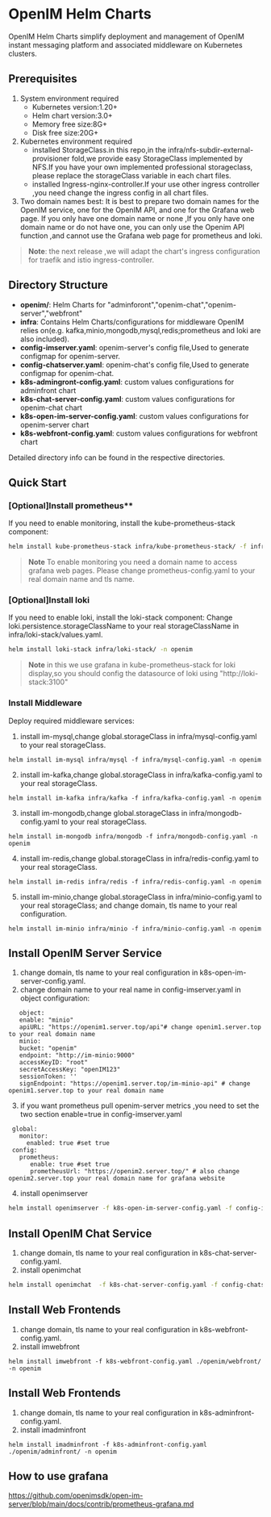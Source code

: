 # OpenIM Helm Charts

OpenIM Helm Charts simplify deployment and management of OpenIM instant messaging platform and associated middleware on Kubernetes clusters.

## Prerequisites

1. System environment required
    + Kubernetes version:1.20+
    + Helm chart version:3.0+
    + Memory free size:8G+
    + Disk free size:20G+
2. Kubernetes environment required
    + installed StorageClass.in this repo,in the infra/nfs-subdir-external-provisioner fold,we provide easy StorageClass implemented by NFS.If you have your own implemented professional storageclass, please replace the storageClass variable in each chart files.
    + installed Ingress-nginx-controller.If your use other ingress controller ,you need change the ingress config in all chart files.
3. Two domain names best: It is best to prepare two domain names for the OpenIM service, one for the OpenIM API, and one for the Grafana web page. If you only have one domain name or none ,If you only have one domain name or do not have one, you can only use the Openim API function ,and cannot use the Grafana web page for prometheus and loki.

> **Note**: the next release ,we will adapt the chart's ingress configuration for traefik and istio ingress-controller.

## Directory Structure

+ **openim/**: Helm Charts for "adminforont","openim-chat","openim-server","webfront"
+ **infra**: Contains Helm Charts/configurations for middleware OpenIM relies on(e.g. kafka,minio,mongodb,mysql,redis;prometheus and loki are also included).
+ **config-imserver.yaml**: openim-server's config file,Used to generate configmap for openim-server.
+ **config-chatserver.yaml**: openim-chat's config file,Used to generate configmap for openim-chat.
+ **k8s-admingront-config.yaml**: custom values configurations for adminfront chart
+ **k8s-chat-server-config.yaml**: custom values configurations for openim-chat chart
+ **k8s-open-im-server-config.yaml**: custom values configurations for openim-server chart
+ **k8s-webfront-config.yaml**: custom values configurations for webfront chart

Detailed directory info can be found in the respective directories.

## Quick Start

### [Optional]Install prometheus**

If you need to enable monitoring, install the kube-prometheus-stack component:

```bash
helm install kube-prometheus-stack infra/kube-prometheus-stack/ -f infra/prometheus-config.yaml -n openim
```

> **Note**
> To enable monitoring you need a domain name to access grafana web pages. Please change prometheus-config.yaml to your real domain name and tls name.

### [Optional]Install loki

If you need to enable loki, install the loki-stack component:
Change loki.persistence.storageClassName to your real storageClassName in infra/loki-stack/values.yaml.
```bash
helm install loki-stack infra/loki-stack/ -n openim
```

> **Note**
> in this we use grafana in kube-prometheus-stack for loki display,so you should config the datasource of loki using "http://loki-stack:3100"
>

### Install Middleware

Deploy required middleware services:

1. install im-mysql,change global.storageClass in infra/mysql-config.yaml to your real storageClass.
```
helm install im-mysql infra/mysql -f infra/mysql-config.yaml -n openim
```

2. install im-kafka,change global.storageClass in infra/kafka-config.yaml to your real storageClass.
```
helm install im-kafka infra/kafka -f infra/kafka-config.yaml -n openim
```

3. install im-mongodb,change global.storageClass in infra/mongodb-config.yaml to your real storageClass.
```
helm install im-mongodb infra/mongodb -f infra/mongodb-config.yaml -n openim
```

4. install im-redis,change global.storageClass in infra/redis-config.yaml to your real storageClass.
```
helm install im-redis infra/redis -f infra/redis-config.yaml -n openim
```

5. install im-minio,change global.storageClass in infra/minio-config.yaml to your real storageClass; and change domain, tls name to your real configuration.
```
helm install im-minio infra/minio -f infra/minio-config.yaml -n openim
```

## Install OpenIM Server Service

1. change domain, tls name to your real configuration in k8s-open-im-server-config.yaml.
2. change domain name to your real name in config-imserver.yaml in object configuration:
```
   object:
   enable: "minio"
   apiURL: "https://openim1.server.top/api"# change openim1.server.top to your real domain name
   minio:
   bucket: "openim"
   endpoint: "http://im-minio:9000"
   accessKeyID: "root"
   secretAccessKey: "openIM123"
   sessionToken: ''
   signEndpoint: "https://openim1.server.top/im-minio-api" # change openim1.server.top to your real domain name
```
3. if you want prometheus pull openim-server metrics ,you need to set the two section enable=true in config-imserver.yaml
```
 global:
   monitor:
     enabled: true #set true
 config:
   prometheus:
      enable: true #set true
      prometheusUrl: "https://openim2.server.top/" # also change openim2.server.top your real domain name for grafana website
```
4. install openimserver
```bash
helm install openimserver -f k8s-open-im-server-config.yaml -f config-imserver.yaml -f notification.yaml  ./openim/openim-server/ -n openim
```

## Install OpenIM Chat Service
1. change domain, tls name to your real configuration in k8s-chat-server-config.yaml.
2. install openimchat
```bash
helm install openimchat  -f k8s-chat-server-config.yaml -f config-chatserver.yaml ./openim/openim-chat/ -n openim
```

## Install Web Frontends
1. change domain, tls name to your real configuration in k8s-webfront-config.yaml.
2. install imwebfront
```
helm install imwebfront -f k8s-webfront-config.yaml ./openim/webfront/ -n openim
```

## Install Web Frontends
1. change domain, tls name to your real configuration in k8s-adminfront-config.yaml.
2. install imadminfront
```
helm install imadminfront -f k8s-adminfront-config.yaml ./openim/adminfront/ -n openim
```


## How to use grafana

https://github.com/openimsdk/open-im-server/blob/main/docs/contrib/prometheus-grafana.md
